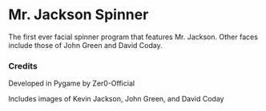 # Mr. Jackson Spinner
The first ever facial spinner program that features Mr. Jackson. Other faces include those of John Green and David Coday.

### Credits
Developed in Pygame by Zer0-Official

Includes images of Kevin Jackson, John Green, and David Coday
